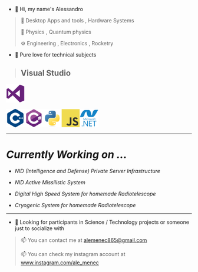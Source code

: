 
- 👋 Hi, my name's Alessandro

> 📲 Desktop Apps and tools , Hardware Systems
> 
> 🔬 Physics , Quantum physics
>
> ⚙️ Engineering , Electronics , Rocketry


- 👀 Pure love for technical subjects

> ## Visual Studio
<img src="https://raw.githubusercontent.com/devicons/devicon/master/icons/visualstudio/visualstudio-plain.svg" width="50" height="50">

<img src="https://raw.githubusercontent.com/devicons/devicon/master/icons/cplusplus/cplusplus-plain.svg" width="50" height="50"><img src="https://raw.githubusercontent.com/devicons/devicon/master/icons/csharp/csharp-original.svg" width="50" height="50"><img src="https://raw.githubusercontent.com/devicons/devicon/master/icons/python/python-original.svg" width="50" height="50"><img src="https://raw.githubusercontent.com/devicons/devicon/master/icons/javascript/javascript-original.svg" width="50" height="50"><img src="https://raw.githubusercontent.com/devicons/devicon/master/icons/dot-net/dot-net-plain-wordmark.svg" width="50" height="50">

                  
___
# *Currently Working on ...*

 - *NID (Intelligence and Defense) Private Server Infrastructure*
 - *NID Active Missilistic System*
 
 - *Digital High Speed System for homemade Radiotelescope*
 - *Cryogenic System for homemade Radiotelescope*
 
___
- 💞️ Looking for participants in Science / Technology projects or someone just to socialize with

> 📫 You can contact me at alemenec865@gmail.com
> 
> 📫 You can check my instagram account at www.instagram.com/ale_menec

